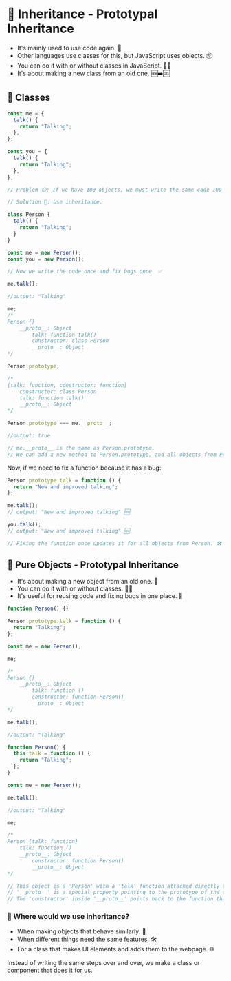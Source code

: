 # 🧬 Inheritance - Prototypal Inheritance

- It's mainly used to use code again. 🔄
- Other languages use classes for this, but JavaScript uses objects. 📦
- You can do it with or without classes in JavaScript. 🚫🏫
- It's about making a new class from an old one. 🆕➡️🆒

## 🏫 Classes

```javascript
const me = {
  talk() {
    return "Talking";
  },
};

const you = {
  talk() {
    return "Talking";
  },
};

// Problem 😕: If we have 100 objects, we must write the same code 100 times. If there's one bug, we have to fix it 100 times.

// Solution 🎉: Use inheritance.

class Person {
  talk() {
    return "Talking";
  }
}

const me = new Person();
const you = new Person();

// Now we write the code once and fix bugs once. ✅
```

```javascript
me.talk();

//output: "Talking"

me;
/*
Person {}
    __proto__: Object
        talk: function talk()
        constructor: class Person
        __proto__: Object
*/

Person.prototype;

/*
{talk: function, constructor: function}
    constructor: class Person
    talk: function talk()
    __proto__: Object
*/

Person.prototype === me.__proto__;

//output: true

// me.__proto__ is the same as Person.prototype.
// We can add a new method to Person.prototype, and all objects from Person will have it.
```

Now, if we need to fix a function because it has a bug:

```javascript
Person.prototype.talk = function () {
  return "New and improved talking";
};

me.talk();
// output: "New and improved talking" 🆕

you.talk();
// output: "New and improved talking" 🆕

// Fixing the function once updates it for all objects from Person. 🛠️
```

## 🧩 Pure Objects - Prototypal Inheritance

- It's about making a new object from an old one. 🔄
- You can do it with or without classes. 🚫🏫
- It's useful for reusing code and fixing bugs in one place. 🔧

```javascript
function Person() {}

Person.prototype.talk = function () {
  return "Talking";
};

const me = new Person();

me;

/*
Person {}
    __proto__: Object
        talk: function ()
        constructor: function Person()
        __proto__: Object
*/

me.talk();

//output: "Talking"

function Person() {
  this.talk = function () {
    return "Talking";
  };
}

const me = new Person();

me.talk();

//output: "Talking"

me;

/*
Person {talk: function}
    talk: function ()
    __proto__: Object
        constructor: function Person()
        __proto__: Object
*/

// This object is a 'Person' with a 'talk' function attached directly to it.
// '__proto__' is a special property pointing to the prototype of the object, which is where inherited features are found.
// The 'constructor' inside '__proto__' points back to the function that created the object.
```

### 🚀 Where would we use inheritance?

- When making objects that behave similarly. 👯
- When different things need the same features. 🛠️
- For a class that makes UI elements and adds them to the webpage. 🌐

Instead of writing the same steps over and over, we make a class or component that does it for us.
